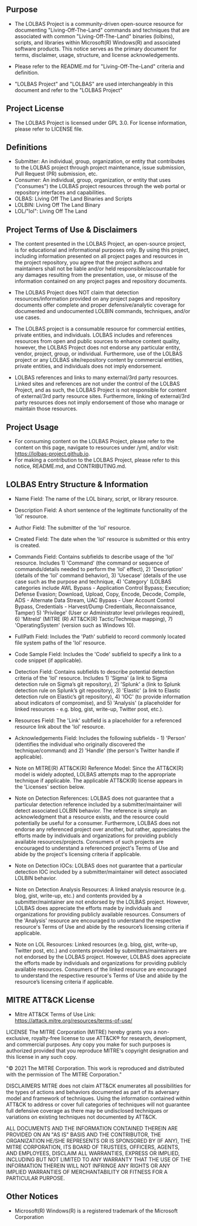 ## Purpose

* The LOLBAS Project is a community-driven open-source resource for documenting "Living-Off-The-Land" commands and techniques that are associated with common "Living-Off-The-Land" binaries (lolbins), scripts, and libraries within Microsoft(R) Windows(R) and associated software products. This notice serves as the primary document for terms, disclaimer, usage, structure, and license acknowledgements.

* Please refer to the README.md for "Living-Off-The-Land" criteria and definition.

* "LOLBAS Project" and "LOLBAS" are used interchangeably in this document and refer to the "LOLBAS Project"

## Project License

* The LOLBAS Project is licensed under GPL 3.0. For license information, please refer to LICENSE file.

## Definitions

* Submitter: An individual, group, organization, or entity that contributes to the LOLBAS project through project maintenance, issue submission, Pull Request (PR) submission, etc.
* Consumer: An individual, group, organization, or entity that uses ("consumes") the LOLBAS project resources through the web portal or repository interfaces and capabilities.
* OLBAS: Living Off The Land Binaries and Scripts
* LOLBIN: Living Off The Land Binary
* LOL/"lol": Living Off The Land

## Project Terms of Use & Disclaimers

* The content presented in the LOLBAS Project, an open-source project, is for educational and informational purposes only. By using this project, including information presented on all project pages and resources in the project repository, you agree that the project authors and maintainers shall not be liable and/or held responsible/accountable for any damages resulting from the presentation, use, or misuse of the information contained on any project pages and repository documents.

* The LOLBAS Project does NOT claim that detection resources/information provided on any project pages and repository documents offer complete and proper defensive/analytic coverage for documented and undocumented LOLBIN commands, techniques, and/or use cases. 

* The LOLBAS project is a consumable resource for commercial entities, private entities, and individuals. LOLBAS includes and references resources from open and public sources to enhance content quality, however, the LOLBAS Project does not endorse any particular entity, vendor, project, group, or individual. Furthermore, use of the LOLBAS project or any LOLBAS site/repository content by commercial entities, private entities, and individuals does not imply endorsement.

* LOLBAS references and links to many external/3rd party resources. Linked sites and references are not under the control of the LOLBAS Project, and as such, the LOLBAS Project is not responsible for content of external/3rd party resource sites. Furthermore, linking of external/3rd party resources does not imply endorsement of those who manage or maintain those resources.

## Project Usage

* For consuming content on the LOLBAS Project, please refer to the content on this page, navigate to resources under /yml, and/or visit: https://lolbas-project.github.io.
* For making a contribution to the LOLBAS Project, please refer to this notice, README.md, and CONTRIBUTING.md.

## LOLBAS Entry Structure & Information

* Name Field: The name of the LOL binary, script, or library resource.

* Description Field: A short sentence of the legitimate functionality of the 'lol' resource.

* Author Field: The submitter of the 'lol' resource.

* Created Field: The date when the 'lol' resource is submitted or this entry is created.

* Commands Field: Contains subfields to describe usage of the 'lol' resource. Includes 1) 'Command' (the command or sequence of commands/details needed to perform the 'lol' effect), 2) 'Description' (details of the 'lol' command behavior), 3) 'Usecase' (details of the use case such as the purpose and technique, 4) 'Category' (LOLBAS categories include AWL Bypass - Application Control Bypass; Execution; Defense Evasion; Download, Upload, Copy, Encode, Decode, Compile, ADS - Alternate Data Stream, UAC Bypass - User Account Control Bypass, Credentials - Harvest/Dump Credentials, Reconnaissance, Tamper) 5) 'Privilege' (User or Administrator level privileges required), 6) 'MitreId' (MITRE (R) ATT&CK(R) Tactic/Technique mapping), 7) 'OperatingSystem' (version such as Windows 10).

* FullPath Field: Includes the 'Path' subfield to record commonly located file system paths of the 'lol' resource.

* Code Sample Field: Includes the 'Code' subfield to specify a link to a code snippet (if applicable).

* Detection Field: Contains subfields to describe potential detection criteria of the 'lol' resource. Includes 1) 'Sigma' (a link to Sigma detection rule on Sigma’s git repository), 2) 'Splunk' a (link to Splunk detection rule on Splunk’s git repository), 3) 'Elastic' (a link to Elastic detection rule on Elastic’s git repository), 4) 'IOC' (to provide information about indicators of compromise), and 5) 'Analysis' (a placeholder for linked resources - e.g. blog, gist, write-up, Twitter post, etc.).

* Resources Field: The 'Link' subfield is a placeholder for a referenced resource link about the 'lol' resource.

* Acknowledgements Field: Includes the following subfields - 1) 'Person' (identifies the individual who originally discovered the technique/command) and 2) 'Handle' (the person's Twitter handle if applicable).


* Note on MITRE(R) ATT&CK(R) Reference Model: Since the ATT&CK(R) model is widely adopted, LOLBAS attempts map to the appropriate technique if applicable. The applicable ATT&CK(R) license appears in the 'Licenses' section below.

* Note on Detection References: LOLBAS does not guarantee that a particular detection reference included by a submitter/maintainer will detect associated LOLBIN behavior. The reference is simply an acknowledgment that a resource exists, and the resource could potentially be useful for a consumer. Furthermore, LOLBAS does not endorse any referenced project over another, but rather, appreciates the efforts made by individuals and organizations for providing publicly available resources/projects. Consumers of such projects are encouraged to understand a referenced project's Terms of Use and abide by the project's licensing criteria if applicable. 

* Note on Detection IOCs: LOLBAS does not guarantee that a particular detection IOC included by a submitter/maintainer will detect associated LOLBIN behavior.

* Note on Detection Analysis Resources: A linked analysis resource (e.g. blog, gist, write-up, etc.) and contents provided by a submitter/maintainer are not endorsed by the LOLBAS project. However, LOLBAS does appreciate the efforts made by individuals and organizations for providing publicly available resources. Consumers of the 'Analysis' resource are encouraged to understand the respective resource's Terms of Use and abide by the resource’s licensing criteria if applicable.

* Note on LOL Resources: Linked resources (e.g. blog, gist, write-up, Twitter post, etc.) and contents provided by submitters/maintainers are not endorsed by the LOLBAS project. However, LOLBAS does appreciate the efforts made by individuals and organizations for providing publicly available resources. Consumers of the linked resource are encouraged to understand the respective resource's Terms of Use and abide by the resource’s licensing criteria if applicable.

## MITRE ATT&CK License

* Mitre ATT&CK Terms of Use Link: https://attack.mitre.org/resources/terms-of-use/

LICENSE
The MITRE Corporation (MITRE) hereby grants you a non-exclusive, royalty-free license to use ATT&CK® for research, development, and commercial purposes. Any copy you make for such purposes is authorized provided that you reproduce MITRE's copyright designation and this license in any such copy.

"© 2021 The MITRE Corporation. This work is reproduced and distributed with the permission of The MITRE Corporation."

DISCLAIMERS
MITRE does not claim ATT&CK enumerates all possibilities for the types of actions and behaviors documented as part of its adversary model and framework of techniques. Using the information contained within ATT&CK to address or cover full categories of techniques will not guarantee full defensive coverage as there may be undisclosed techniques or variations on existing techniques not documented by ATT&CK.

ALL DOCUMENTS AND THE INFORMATION CONTAINED THEREIN ARE PROVIDED ON AN "AS IS" BASIS AND THE CONTRIBUTOR, THE ORGANIZATION HE/SHE REPRESENTS OR IS SPONSORED BY (IF ANY), THE MITRE CORPORATION, ITS BOARD OF TRUSTEES, OFFICERS, AGENTS, AND EMPLOYEES, DISCLAIM ALL WARRANTIES, EXPRESS OR IMPLIED, INCLUDING BUT NOT LIMITED TO ANY WARRANTY THAT THE USE OF THE INFORMATION THEREIN WILL NOT INFRINGE ANY RIGHTS OR ANY IMPLIED WARRANTIES OF MERCHANTABILITY OR FITNESS FOR A PARTICULAR PURPOSE.

## Other Notices

* Microsoft(R) Windows(R) is a registered trademark of the Microsoft Corporation
